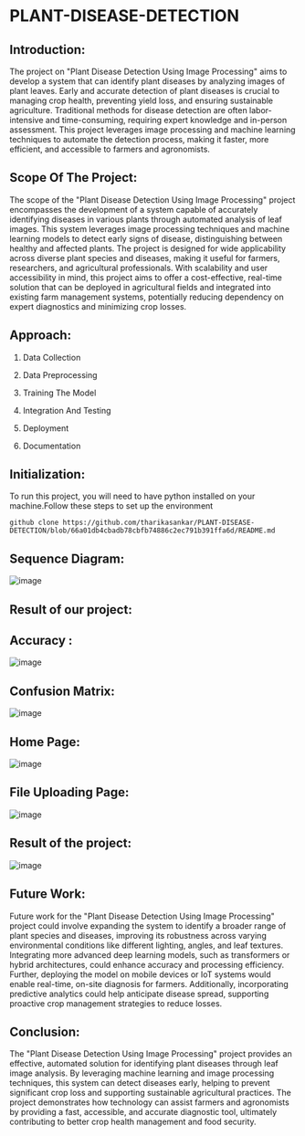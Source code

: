 # PLANT-DISEASE-DETECTION
## Introduction:
The project on "Plant Disease Detection Using Image Processing" aims to develop a system that can identify plant diseases by analyzing images of plant leaves. Early and accurate detection of plant diseases is crucial to managing crop health, preventing yield loss, and ensuring sustainable agriculture. Traditional methods for disease detection are often labor-intensive and time-consuming, requiring expert knowledge and in-person assessment. This project leverages image processing and machine learning techniques to automate the detection process, making it faster, more efficient, and accessible to farmers and agronomists.

## Scope Of The Project:
The scope of the "Plant Disease Detection Using Image Processing" project encompasses the development of a system capable of accurately identifying diseases in various plants through automated analysis of leaf images. This system leverages image processing techniques and machine learning models to detect early signs of disease, distinguishing between healthy and affected plants. The project is designed for wide applicability across diverse plant species and diseases, making it useful for farmers, researchers, and agricultural professionals. With scalability and user accessibility in mind, this project aims to offer a cost-effective, real-time solution that can be deployed in agricultural fields and integrated into existing farm management systems, potentially reducing dependency on expert diagnostics and minimizing crop losses.

## Approach:
1.  Data Collection
   
2.  Data Preprocessing
    
3.  Training The Model
  
4.  Integration And Testing
  
5.  Deployment
  
6.  Documentation

## Initialization:
To run this project, you will need to have python installed on your machine.Follow these steps to set up the environment
```
github clone https://github.com/tharikasankar/PLANT-DISEASE-DETECTION/blob/66a01db4cbadb78cbfb74886c2ec791b391ffa6d/README.md
```
## Sequence Diagram:
![image](https://github.com/user-attachments/assets/ef6ecf15-f9c9-4fb3-90d9-73c11229d5d9)

## Result of our project:
## Accuracy :
![image](https://github.com/user-attachments/assets/37b46a75-ea00-48fa-9877-f49ed019df53)
## Confusion Matrix:
![image](https://github.com/user-attachments/assets/65137a46-a8ac-4475-9a22-ecdc335e0739)
## Home Page:
![image](https://github.com/user-attachments/assets/74bfa766-5ed7-48cc-9c62-73ab68a9136e)
## File Uploading Page:
![image](https://github.com/user-attachments/assets/f877c009-e651-4a8d-aaf2-a2d045a8fd16)


## Result of the project:
![image](https://github.com/user-attachments/assets/871518f0-631f-470d-8136-945a51a6dec5)


## Future Work:
Future work for the "Plant Disease Detection Using Image Processing" project could involve expanding the system to identify a broader range of plant species and diseases, improving its robustness across varying environmental conditions like different lighting, angles, and leaf textures. Integrating more advanced deep learning models, such as transformers or hybrid architectures, could enhance accuracy and processing efficiency. Further, deploying the model on mobile devices or IoT systems would enable real-time, on-site diagnosis for farmers. Additionally, incorporating predictive analytics could help anticipate disease spread, supporting proactive crop management strategies to reduce losses.

## Conclusion:
The "Plant Disease Detection Using Image Processing" project provides an effective, automated solution for identifying plant diseases through leaf image analysis. By leveraging machine learning and image processing techniques, this system can detect diseases early, helping to prevent significant crop loss and supporting sustainable agricultural practices. The project demonstrates how technology can assist farmers and agronomists by providing a fast, accessible, and accurate diagnostic tool, ultimately contributing to better crop health management and food security.
